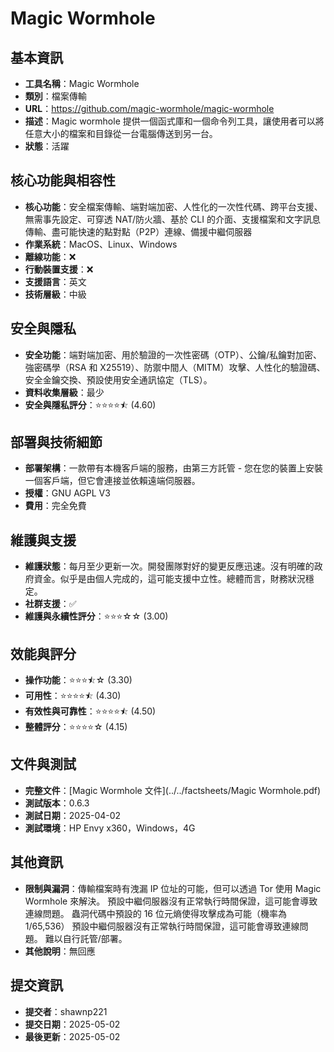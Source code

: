 # Magic Wormhole

## 基本資訊
- **工具名稱**：Magic Wormhole
- **類別**：檔案傳輸
- **URL**：https://github.com/magic-wormhole/magic-wormhole
- **描述**：Magic wormhole 提供一個函式庫和一個命令列工具，讓使用者可以將任意大小的檔案和目錄從一台電腦傳送到另一台。
- **狀態**：活躍

## 核心功能與相容性
- **核心功能**：安全檔案傳輸、端對端加密、人性化的一次性代碼、跨平台支援、無需事先設定、可穿透 NAT/防火牆、基於 CLI 的介面、支援檔案和文字訊息傳輸、盡可能快速的點對點（P2P）連線、備援中繼伺服器
- **作業系統**：MacOS、Linux、Windows
- **離線功能**：❌
- **行動裝置支援**：❌
- **支援語言**：英文
- **技術層級**：中級

## 安全與隱私
- **安全功能**：端對端加密、用於驗證的一次性密碼（OTP）、公鑰/私鑰對加密、強密碼學（RSA 和 X25519）、防禦中間人（MITM）攻擊、人性化的驗證碼、安全金鑰交換、預設使用安全通訊協定（TLS）。
- **資料收集層級**：最少
- **安全與隱私評分**：⭐⭐⭐⭐⯪ (4.60)

## 部署與技術細節
- **部署架構**：一款帶有本機客戶端的服務，由第三方託管 - 您在您的裝置上安裝一個客戶端，但它會連接並依賴遠端伺服器。
- **授權**：GNU AGPL V3
- **費用**：完全免費

## 維護與支援
- **維護狀態**：每月至少更新一次。開發團隊對好的變更反應迅速。沒有明確的政府資金。似乎是由個人完成的，這可能支援中立性。總體而言，財務狀況穩定。
- **社群支援**：✅
- **維護與永續性評分**：⭐⭐⭐☆☆ (3.00)

## 效能與評分
- **操作功能**：⭐⭐⭐⯪☆ (3.30)
- **可用性**：⭐⭐⭐⭐⯪ (4.30)
- **有效性與可靠性**：⭐⭐⭐⭐⯪ (4.50)
- **整體評分**：⭐⭐⭐⭐☆ (4.15)

## 文件與測試
- **完整文件**：[Magic Wormhole 文件](../../factsheets/Magic Wormhole.pdf)
- **測試版本**：0.6.3
- **測試日期**：2025-04-02
- **測試環境**：HP Envy x360，Windows，4G

## 其他資訊
- **限制與漏洞**：傳輸檔案時有洩漏 IP 位址的可能，但可以透過 Tor 使用 Magic Wormhole 來解決。
預設中繼伺服器沒有正常執行時間保證，這可能會導致連線問題。
蟲洞代碼中預設的 16 位元熵使得攻擊成為可能（機率為 1/65,536）
預設中繼伺服器沒有正常執行時間保證，這可能會導致連線問題。
難以自行託管/部署。
- **其他說明**：無回應

## 提交資訊
- **提交者**：shawnp221
- **提交日期**：2025-05-02
- **最後更新**：2025-05-02